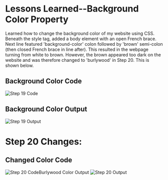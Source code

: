<html>
  <body>
    <h1>Lessons Learned--Background Color Property</h1>
    <p>
      Learned how to change the background color of my website using CSS. Beneath the style tag, added a body element 
      with an open French brace. Next line featured 'background-color' colon followed by 'brown' semi-colon (then
      closed French brace in line after). This resulted in the webpage turning from white to brown. However, the brown
      appeared too dark on the website and was therefore changed to 'burlywood' in Step 20. This is shown below. 
       </p>
   <h2>Background Color Code</h2>
   <img src="https://github.com/jennisa1/freeCodeCamp-Projects/blob/main/Cafe%20Menu%20%E2%98%95/Images/Step%2019%20Code.png?raw=true" alt="Step 19 Code"> 
     <h2>Background Color Output</h2>
   <img src="https://github.com/jennisa1/freeCodeCamp-Projects/blob/main/Cafe%20Menu%20%E2%98%95/Images/Step%2019%20Output.png?raw=true" alt="Step 19 Output">
    </br >
  <h1>Step 20 Changes:</h1>
     <h2>Changed Color Code</h2>
   <img src="https://github.com/jennisa1/freeCodeCamp-Projects/blob/main/Cafe%20Menu%20%E2%98%95/Images/Step%2020%20Code.png?raw=true" alt="Step 20 Code" 
     <h2>Burlywood Color Output</h2> 
   <img src="https://github.com/jennisa1/freeCodeCamp-Projects/blob/main/Cafe%20Menu%20%E2%98%95/Images/Step%2020%20Output.png?raw=true" alt="Step 20 Output"
  </body>
  </html>
